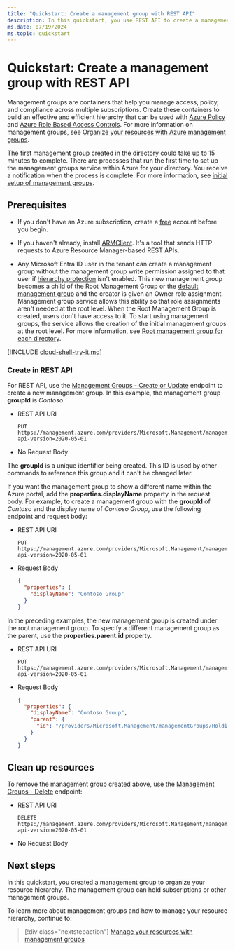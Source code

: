 ```yaml
---
title: "Quickstart: Create a management group with REST API"
description: In this quickstart, you use REST API to create a management group to organize your resources into a resource hierarchy.
ms.date: 07/19/2024
ms.topic: quickstart
---
```


# Quickstart: Create a management group with REST API

Management groups are containers that help you manage access, policy, and compliance across multiple
subscriptions. Create these containers to build an effective and efficient hierarchy that can be
used with [Azure Policy](../policy/overview.md) and [Azure Role Based Access
Controls](../../role-based-access-control/overview.md). For more information on management groups,
see [Organize your resources with Azure management groups](overview.md).

The first management group created in the directory could take up to 15 minutes to complete. There
are processes that run the first time to set up the management groups service within Azure for your
directory. You receive a notification when the process is complete. For more information, see
[initial setup of management groups](./overview.md#initial-setup-of-management-groups).

## Prerequisites

- If you don't have an Azure subscription, create a [free](https://azure.microsoft.com/pricing/purchase-options/azure-account?cid=msft_learn)
  account before you begin.

- If you haven't already, install [ARMClient](https://github.com/projectkudu/ARMClient). It's a tool
  that sends HTTP requests to Azure Resource Manager-based REST APIs.

- Any Microsoft Entra ID user in the tenant can create a management group without the management group write
  permission assigned to that user if
  [hierarchy protection](./how-to/protect-resource-hierarchy.md#setting-require-authorization)
  isn't enabled. This new management group becomes a child of the Root Management Group or the
  [default management group](./how-to/protect-resource-hierarchy.md#setting-define-the-default-management-group)
  and the creator is given an Owner role assignment. Management group service allows this ability
  so that role assignments aren't needed at the root level. When the Root
    Management Group is created, users don't have access to it. To start using management groups, the service allows the creation of the initial management groups at the root level. For more information, see [Root management group for each directory](./overview.md#root-management-group-for-each-directory).

[!INCLUDE [cloud-shell-try-it.md](~/reusable-content/ce-skilling/azure/includes/cloud-shell-try-it.md)]

### Create in REST API

For REST API, use the
[Management Groups - Create or Update](/rest/api/managementgroups/managementgroups/createorupdate)
endpoint to create a new management group. In this example, the management group **groupId** is
_Contoso_.

- REST API URI

  ```http
  PUT https://management.azure.com/providers/Microsoft.Management/managementGroups/Contoso?api-version=2020-05-01
  ```

- No Request Body

The **groupId** is a unique identifier being created. This ID is used by other commands to reference
this group and it can't be changed later.

If you want the management group to show a different name within the Azure portal, add the
**properties.displayName** property in the request body. For example, to create a management group
with the **groupId** of _Contoso_ and the display name of _Contoso Group_, use the following
endpoint and request body:

- REST API URI

  ```http
  PUT https://management.azure.com/providers/Microsoft.Management/managementGroups/Contoso?api-version=2020-05-01
  ```

- Request Body

  ```json
  {
    "properties": {
      "displayName": "Contoso Group"
    }
  }
  ```

In the preceding examples, the new management group is created under the root management group. To
specify a different management group as the parent, use the **properties.parent.id** property.

- REST API URI

  ```http
  PUT https://management.azure.com/providers/Microsoft.Management/managementGroups/Contoso?api-version=2020-05-01
  ```

- Request Body

  ```json
  {
    "properties": {
      "displayName": "Contoso Group",
      "parent": {
        "id": "/providers/Microsoft.Management/managementGroups/HoldingGroup"
      }
    }
  }
  ```

## Clean up resources

To remove the management group created above, use the
[Management Groups - Delete](/rest/api/managementgroups/managementgroups/delete) endpoint:

- REST API URI

  ```http
  DELETE https://management.azure.com/providers/Microsoft.Management/managementGroups/Contoso?api-version=2020-05-01
  ```

- No Request Body

## Next steps

In this quickstart, you created a management group to organize your resource hierarchy. The
management group can hold subscriptions or other management groups.

To learn more about management groups and how to manage your resource hierarchy, continue to:

> [!div class="nextstepaction"]
> [Manage your resources with management groups](./manage.md)
